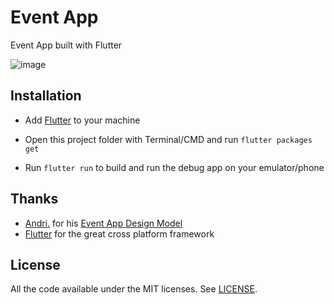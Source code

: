 # Event App

Event App built with Flutter

![image](https://user-images.githubusercontent.com/67297759/188787191-d01cad83-3bc4-4800-9476-74105da20f34.png)

## Installation

- Add [Flutter](https://flutter.dev/docs/get-started/install) to your machine

- Open this project folder with Terminal/CMD and run `flutter packages get`

- Run `flutter run` to build and run the debug app on your emulator/phone

## Thanks

- [Andri.](https://dribbble.com/andri145) for his [Event App Design Model](https://dribbble.com/shots/17444328-Event-Mobile-Apps-Design)
- [Flutter](https://flutter.dev) for the great cross platform framework

## License

All the code available under the MIT licenses. See [LICENSE](LICENSE).
